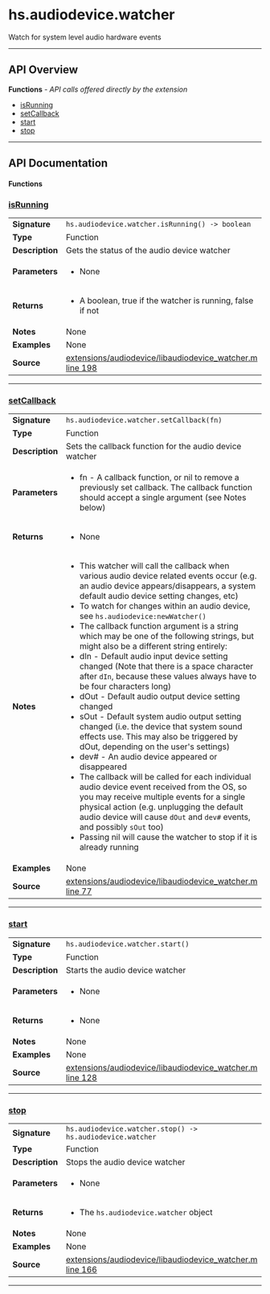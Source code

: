 # hs.audiodevice.watcher

Watch for system level audio hardware events

---

## API Overview
**Functions** - _API calls offered directly by the extension_
 * [isRunning](#isrunning)
 * [setCallback](#setcallback)
 * [start](#start)
 * [stop](#stop)


---

## API Documentation

#### Functions


### [isRunning](#isrunning)

|                                             |                                                                                     |
| --------------------------------------------|-------------------------------------------------------------------------------------|
| **Signature**                               | `hs.audiodevice.watcher.isRunning() -> boolean`                                                                    |
| **Type**                                    | Function                                                                     |
| **Description**                             | Gets the status of the audio device watcher                                                                     |
| **Parameters**                              | <ul><li>None</li></ul> |
| **Returns**                                 | <ul><li>A boolean, true if the watcher is running, false if not</li></ul>          |
| **Notes**                                   | None |
| **Examples**                                | None |
| **Source**                                  | [extensions/audiodevice/libaudiodevice_watcher.m line 198](https://github.com/CommandPost/CommandPost-App/blob/master/extensions/audiodevice/libaudiodevice_watcher.m#L198) |

---


### [setCallback](#setcallback)

|                                             |                                                                                     |
| --------------------------------------------|-------------------------------------------------------------------------------------|
| **Signature**                               | `hs.audiodevice.watcher.setCallback(fn)`                                                                    |
| **Type**                                    | Function                                                                     |
| **Description**                             | Sets the callback function for the audio device watcher                                                                     |
| **Parameters**                              | <ul><li>fn - A callback function, or nil to remove a previously set callback. The callback function should accept a single argument (see Notes below)</li></ul> |
| **Returns**                                 | <ul><li>None</li></ul>          |
| **Notes**                                   | <ul><li>This watcher will call the callback when various audio device related events occur (e.g. an audio device appears/disappears, a system default audio device setting changes, etc)</li><li>To watch for changes within an audio device, see `hs.audiodevice:newWatcher()`</li><li>The callback function argument is a string which may be one of the following strings, but might also be a different string entirely:</li><li> dIn  - Default audio input device setting changed (Note that there is a space character after `dIn`, because these values always have to be four characters long)</li><li> dOut - Default audio output device setting changed</li><li> sOut - Default system audio output setting changed (i.e. the device that system sound effects use. This may also be triggered by dOut, depending on the user's settings)</li><li> dev# - An audio device appeared or disappeared</li><li>The callback will be called for each individual audio device event received from the OS, so you may receive multiple events for a single physical action (e.g. unplugging the default audio device will cause `dOut` and `dev#` events, and possibly `sOut` too)</li><li>Passing nil will cause the watcher to stop if it is already running</li></ul> |
| **Examples**                                | None |
| **Source**                                  | [extensions/audiodevice/libaudiodevice_watcher.m line 77](https://github.com/CommandPost/CommandPost-App/blob/master/extensions/audiodevice/libaudiodevice_watcher.m#L77) |

---


### [start](#start)

|                                             |                                                                                     |
| --------------------------------------------|-------------------------------------------------------------------------------------|
| **Signature**                               | `hs.audiodevice.watcher.start()`                                                                    |
| **Type**                                    | Function                                                                     |
| **Description**                             | Starts the audio device watcher                                                                     |
| **Parameters**                              | <ul><li>None</li></ul> |
| **Returns**                                 | <ul><li>None</li></ul>          |
| **Notes**                                   | None |
| **Examples**                                | None |
| **Source**                                  | [extensions/audiodevice/libaudiodevice_watcher.m line 128](https://github.com/CommandPost/CommandPost-App/blob/master/extensions/audiodevice/libaudiodevice_watcher.m#L128) |

---


### [stop](#stop)

|                                             |                                                                                     |
| --------------------------------------------|-------------------------------------------------------------------------------------|
| **Signature**                               | `hs.audiodevice.watcher.stop() -> hs.audiodevice.watcher`                                                                    |
| **Type**                                    | Function                                                                     |
| **Description**                             | Stops the audio device watcher                                                                     |
| **Parameters**                              | <ul><li>None</li></ul> |
| **Returns**                                 | <ul><li>The `hs.audiodevice.watcher` object</li></ul>          |
| **Notes**                                   | None |
| **Examples**                                | None |
| **Source**                                  | [extensions/audiodevice/libaudiodevice_watcher.m line 166](https://github.com/CommandPost/CommandPost-App/blob/master/extensions/audiodevice/libaudiodevice_watcher.m#L166) |

---

